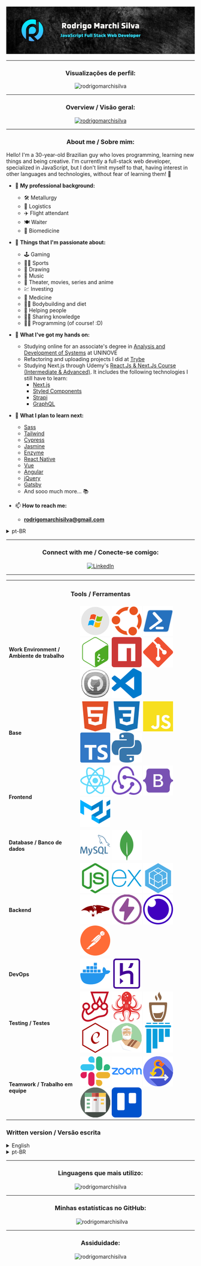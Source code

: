 <!-- markdownlint-disable MD033 MD041 MD024 -->
![Banner](github-banner.png)

<!-- <style type="text/css" rel="stylesheet"></style> -->

---

<h3 align="center">Visualizações de perfil:</h3>

<p align="center">
  <img
    src="https://komarev.com/ghpvc/?username=rodrigomarchisilva&label=Profile%20views&color=0e75b6&style=flat"
    alt="rodrigomarchisilva"
  />
</p>

---

<h3 align="center">Overview / Visão geral:</h3>

<p align="center">
  <a href="https://github.com/ryo-ma/github-profile-trophy">
    <img
      src="https://github-profile-trophy.vercel.app/?username=rodrigomarchisilva" alt="rodrigomarchisilva"
    />
  </a>
</p>

---

<h3 align="center">About me / Sobre mim:</h3>

Hello! I'm a 30-year-old Brazilian guy who loves programming, learning new things and being creative. I'm currently a full-stack web developer, specialized in JavaScript, but I don't limit myself to that, having interest in other languages and technologies, without fear of learning them! 💪

- 💼 **My professional background:**
  - 🛠️ Metallurgy
  - 🚚 Logistics
  - ✈️ Flight attendant
  - 🍽️ Waiter
  - 🧬 Biomedicine

- 🧡 **Things that I'm passionate about:**
  - 🕹️ Gaming
  - 🚴‍♂️ Sports
  - 🎨 Drawing
  - 🎵 Music
  - 🎥 Theater, movies, series and anime
  - 💹 Investing
  - 💉 Medicine
  - 🏋️‍♂️ Bodybuilding and diet
  - 🤝 Helping people
  - 👨‍🏫 Sharing knowledge
  - 👨‍💻 Programming (of course! :D)

- 🌱 **What I've got my hands on:**
  - Studying online for an associate's degree in [Analysis and Development of Systems](https://www.uninove.br/cursos/ead/ead/tecnologia-analise-desenvolvimento-de-sistemas-ead) at UNINOVE
  - Refactoring and uploading projects I did at [Trybe](https://www.betrybe.com/)
  - Studying Next.js through Udemy's [React.Js & Next.Js Course (Intermediate & Advanced)](https://www.udemy.com/course/curso-de-reactjs-nextjs-completo-do-basico-ao-avancado/). It includes the following technologies I still have to learn:
    - [Next.js](https://nextjs.org/)
    - [Styled Components](https://styled-components.com/)
    - [Strapi](https://strapi.io/)
    - [GraphQL](https://graphql.org/)

- 📖 **What I plan to learn next:**
  - [Sass](https://sass-lang.com/)
  - [Tailwind](https://tailwindcss.com/)
  - [Cypress](https://www.cypress.io/)
  - [Jasmine](https://jasmine.github.io/)
  - [Enzyme](https://enzymejs.github.io/enzyme/)
  - [React Native](https://reactnative.dev/)
  - [Vue](https://vuejs.org/)
  - [Angular](https://angular.io/)
  - [jQuery](https://jquery.com/)
  - [Gatsby](https://www.gatsbyjs.com/)
  - And sooo much more... 📚

- 📫 **How to reach me:**
  - **rodrigomarchisilva@gmail.com**

<details>
  <summary>pt-BR</summary>

Olá! Sou um cara de 30 anos, brasileiro, que ama programação, aprender coisas novas e ser criativo. Atualmente sou desenvolvedor web full-stack especializado em JavaScript, mas não me limito a isso, tendo interesse em outras linguagens e tecnologias, sem medo de aprendê-las! 💪

- 💼 **Áreas que tenho conhecimento profissional/atuei:**
  - 🛠️ Metalurgia
  - 🚚 Logística
  - ✈️ Comissário de bordo
  - 🍽️ Garçom
  - 🧬 Biomedicina

- 🧡 **Coisas que sou apaixonado:**
  - 🕹️ Games
  - 🚴‍♂️ Esportes
  - 🎨 Desenho
  - 🎵 Música
  - 🎥 Teatro, filmes, séries e animes
  - 💹 Investimentos
  - 💉 Medicina
  - 🏋️‍♂️ Bodybuilding e dieta
  - 🤝 Ajudar pessoas
  - 👨‍🏫 Compartilhar conhecimento
  - 👨‍💻 Programação (claro! :D)

- 🌱 **O que tenho estudado:**
  - Cursando tecnólogo em [Análise e Desenvolvimento de Sistemas](https://www.uninove.br/cursos/ead/ead/tecnologia-analise-desenvolvimento-de-sistemas-ead) na UNINOVE
  - Refatorando e subindo projetos que fiz na [Trybe](https://www.betrybe.com/)
  - Estudando Next.js através do curso [Curso de React.Js e Next.Js (Intermediário e Avançado)](https://www.udemy.com/course/curso-de-reactjs-nextjs-completo-do-basico-ao-avancado/) da Udemy. Ele inclui as seguintes tecnologias que ainda tenho que aprender:
    - [Next.js](https://nextjs.org/)
    - [Styled Components](https://styled-components.com/)
    - [Strapi](https://strapi.io/)
    - [GraphQL](https://graphql.org/)

- 📖 **O que planejo aprender em seguida:**
  - [Sass](https://sass-lang.com/)
  - [Tailwind](https://tailwindcss.com/)
  - [Cypress](https://www.cypress.io/)
  - [Jasmine](https://jasmine.github.io/)
  - [Enzyme](https://enzymejs.github.io/enzyme/)
  - [React Native](https://reactnative.dev/)
  - [Vue](https://vuejs.org/)
  - [Angular](https://angular.io/)
  - [jQuery](https://jquery.com/)
  - [Gatsby](https://www.gatsbyjs.com/)
  - E muuuito mais... 📚

- 📫 **Como me encontrar:**
  - **rodrigomarchisilva@gmail.com**

</details>

---

<h3 align="center">Connect with me / Conecte-se comigo:</h3>
<p align="center">
  <a href="https://linkedin.com/in/rodrigo-marchi-silva" target="blank">
    <img
      src="https://raw.githubusercontent.com/rahuldkjain/github-profile-readme-generator/master/src/images/icons/Social/linked-in-alt.svg"
      align="center" alt="LinkedIn" height="30" width="40" title="LinkedIn"
    />
  </a>
</p>

---

<table align="center">
  <tr>
    <th colspan="2">
      <h3 align="center">Tools / Ferramentas</h3>
    </th>
  </tr>

  <tr>
    <td>
      <b>Work Environment / Ambiente de trabalho</b>
    </td>
    <td>
      <a href="https://www.microsoft.com/pt-br/windows" target="_blank" rel="noreferrer"><img src="./icons/windows.svg" alt="Windows" title="Windows"></img></a>
      <a href="https://ubuntu.com/download" target="_blank" rel="noreferrer"><img src="./icons/ubuntu.svg" alt="Ubuntu" title="Ubuntu"></img></a>
      <a href="https://learn.microsoft.com/pt-br/powershell/" target="_blank" rel="noreferrer"><img src="./icons/powershell.svg" alt="PowerShell" title="PowerShell"></img></a>
      <a href="https://www.gnu.org/software/bash/" target="_blank" rel="noreferrer"><img src="./icons/gnubash.svg" alt="Bash" title="Bash"></img></a>
      <a href="https://www.npmjs.com/" target="_blank" rel="noreferrer"><img src="./icons/npm.svg" alt="NPM" title="NPM"></img></a>
      <a href="https://git-scm.com/" target="_blank" rel="noreferrer"><img src="./icons/git.svg" alt="Git" title="Git"></img></a>
      <a href="https://github.com/" target="_blank" rel="noreferrer"><img src="./icons/github.svg" alt="GitHub" title="GitHub"></img></a>
      <a href="https://code.visualstudio.com/" target="_blank" rel="noreferrer"><img src="./icons/visualstudiocode.svg" alt="Visual Studio Code" title="Visual Studio Code"></img></a>
    </td>
  <tr>

  <tr>
    <td>
      <b>Base</b>
    </td>
    <td>
      <a href="https://www.w3.org/html/" target="_blank" rel="noreferrer"><img src="./icons/html5.svg" alt="HTML" title="HTML"></img></a>
      <a href="https://www.w3schools.com/css/" target="_blank" rel="noreferrer"><img src="./icons/css3.svg" alt="CSS" title="CSS"></img></a>
      <a href="https://www.javascript.com/" target="_blank" rel="noreferrer"><img src="./icons/javascript.svg" alt="JavaScript" title="JavaScript"></img></a>
      <a href="https://www.typescriptlang.org/" target="_blank" rel="noreferrer"><img src="./icons/typescript.svg" alt="TypeScript" title="TypeScript"></img></a>
      <a href="https://www.python.org/" target="_blank" rel="noreferrer"><img src="./icons/python.svg" alt="Python" title="Python"></img></a>
    </td>
  </tr>

  <tr>
    <td>
      <b>Frontend</b>
    </td>
    <td>
      <a href="https://reactjs.org/" target="_blank" rel="noreferrer"><img src="./icons/react.svg" alt="React" title="React"></img></a>
      <a href="https://redux.js.org" target="_blank" rel="noreferrer"><img src="./icons/redux.svg" alt="Redux" title="Redux"></img></a>
      <a href="https://getbootstrap.com" target="_blank" rel="noreferrer"><img src="./icons/bootstrap.svg" alt="Bootstrap" title="Bootstrap"></img></a>
      <a href="https://mui.com/" target="_blank" rel="noreferrer"><img src="./icons/materialui.svg" alt="Material UI" title="Material UI"></img></a>
      <!-- <a href="https://bulma.io/" target="_blank" rel="noreferrer"><img src="./icons/bulma.svg" alt="BULMA" title="BULMA"></img></a> -->
    </td>
  </tr>

  <tr>
    <td>
      <b>Database / Banco de dados</b>
    </td>
    <td>
      <a href="https://www.mysql.com/" target="_blank" rel="noreferrer"><img src="./icons/mysql.svg" alt="MySQL" title="MySQL"></img></a>
      <a href="https://www.mongodb.com/" target="_blank" rel="noreferrer"><img src="./icons/mongodb.svg" alt="MongoDB" title="MongoDB"></img></a>
    </td>
  </tr>

  <tr>
    <td>
      <b>Backend</b>
    </td>
    <td>
      <a href="https://nodejs.org" target="_blank" rel="noreferrer"><img src="./icons/node.svg" alt="Node" title="Node"></img></a>
      <a href="https://expressjs.com" target="_blank" rel="noreferrer"><img src="./icons/express.svg" alt="Express" title="Express"></img></a>
      <a href="https://sequelize.org/" target="_blank" rel="noreferrer"><img src="./icons/sequelize.svg" alt="Sequelize" title="Sequelize"></img></a>
      <a href="https://mongoosejs.com/" target="_blank" rel="noreferrer"><img src="./icons/mongoose.svg" alt="Mongoose" title="Mongoose"></img></a>
      <a href="https://www.thunderclient.com/" target="_blank" rel="noreferrer"><img src="./icons/thunderclient.svg" alt="Thunder Client" title="Thunder Client"></img></a>
      <a href="https://insomnia.rest/" target="_blank" rel="noreferrer"><img src="./icons/insomnia.svg" alt="Insomnia" title="Insomnia"></img></a>
      <a href="https://www.postman.com/" target="_blank" rel="noreferrer"><img src="./icons/postman.svg" alt="Postman" title="Postman"></img></a>
    </td>
  </tr>

  <tr>
    <td>
      <b>DevOps</b>
    </td>
    <td>
      <a href="https://www.docker.com/" target="_blank" rel="noreferrer"><img src="./icons/docker.svg" alt="Docker" title="Docker"></img></a>
      <a href="https://heroku.com" target="_blank" rel="noreferrer"><img src="./icons/heroku.svg" alt="Heroku" title="Heroku"></img></a>
    </td>
  </tr>

  <tr>
    <td>
      <b>Testing / Testes</b>
    </td>
    <td>
      <a href="https://www.jestjs.io/" target="_blank" rel="noreferrer"><img src="./icons/jest.svg" alt="Jest" title="Jest"></img></a>
      <a href="https://testing-library.com/docs/react-testing-library/intro/" target="_blank" rel="noreferrer"><img src="./icons/rtl.svg" alt="React Testing Library" title="React Testing Library"></img></a>
      <a href="https://mochajs.org" target="_blank" rel="noreferrer"><img src="./icons/mocha.svg" alt="Mocha" title="Mocha"></img></a>
      <a href="https://www.chaijs.com/" target="_blank" rel="noreferrer"><img src="./icons/chai.svg" alt="Chai" title="Chai"></img></a>
      <a href="https://sinonjs.org/" target="_blank" rel="noreferrer"><img src="./icons/sinon.svg" alt="Sinon" title="Sinon"></img></a>
      <a href="https://docs.pytest.org/en/7.1.x/" target="_blank" rel="noreferrer"><img src="./icons/pytest.svg" alt="Pytest" title="Pytest"></img></a>
    </td>
  </tr>

  <tr>
    <td>
      <b>Teamwork / Trabalho em equipe</b>
    </td>
    <td>
      <a href="https://www.slack.com/" target="_blank" rel="noreferrer"><img src="./icons/slack.svg" alt="Slack" title="Slack"></img></a>
      <a href="https://zoom.us/" target="_blank" rel="noreferrer"><img src="./icons/zoom.svg" alt="ZOOM" title="ZOOM"></img></a>
      <a href="https://www.scrum.org/" target="_blank" rel="noreferrer"><img src="./icons/scrum.svg" alt="SCRUM" title="SCRUM"></img></a>
      <a href="https://blog.trello.com/br/metodo-kanban" target="_blank" rel="noreferrer"><img src="./icons/kanban.svg" alt="Kanban" title="Kanban"></img></a>
      <a href="https://trello.com/" target="_blank" rel="noreferrer"><img src="./icons/trello.svg" alt="Trello" title="Trello"></img></a>
    </td>
  </tr>
</table>

<h3>Written version / Versão escrita</h3>

<details>
  <summary>English</summary>

#### 💻 Work Environment / Ambiente de trabalho

- **OS:** Windows & Ubuntu
- **Terminal:** PowerShell & Bash
- **Package Manager:** NPM
- **Version Control:** Git & GitHub
- **Editor:** VSCode

#### 🌐 Base

- **Web:** HTML5 & CSS3
- **Languages:** JavaScript, TypeScript & Python

#### 👨‍🎨 Frontend

- **Whole application:** React and all of its built-in tools and main libraries, such as Axios
- **State management:** Redux/Redux Toolkit & Context API
- **UI:** Material UI & Bootstrap

#### 💾 Database

- **SQL:** MySQL
- **NoSQL:** MongoDB

#### 🔢 Backend

- **Whole application:** Node.js and all of its built-in tools and main libraries, such as Express
- **ORM:** Sequelize & Mongoose
- **API Client:** Thunder Client, Insomnia & Postman

#### 🐳 DevOps

- **Containerization:** Docker
- **Deployment:** Heroku

#### 🧪 Testing

- **React:** Jest & React Testing Library
- **Node.js:** Mocha, Chai & Sinon
- **Python:** Pytest

#### 👥 Teamwork

- **Communication:** Slack & Zoom
- **Agile:** Scrum, Kanban & Trello

</details>

<details>
  <summary>pt-BR</summary>

#### 💻 Ambiente de Trabalho

- **SO**: Windows & Ubuntu
- **Terminal**: PowerShell & Bash
- **Gerenciador de Pacotes**: NPM
- **Versionamento**: Git & GitHub
- **Editor**: VSCode

#### 🌐 Base

- **Web**: HTML5 & CSS3
- **Linguagens**: JavaScript, TypeScript & Python

#### 👨‍🎨 Frontend

- **Aplicação inteira**: React e todas as suas ferramentas e bibliotecas principais, como Axios
- **Gerenciamento de estado**: Redux/Redux Toolkit & Context API
- **UI**: Material UI & Bootstrap

#### 💾 Banco de Dados

- **SQL**: MySQL
- **NoSQL**: MongoDB

#### 🔢 Backend

- **Aplicação inteira**: Node.js e todas as suas ferramentas e bibliotecas principais, como Express
- **ORM**: Sequelize & Mongoose
- **Cliente de API**: Thunder Client, Insomnia & Postman

#### 🐳 DevOps

- **Containers**: Docker
- **Plataforma de Deploy**: Heroku

#### 🧪 Testes

- **React**: Jest & React Testing Library
- **Node.js**: Mocha, Chai & Sinon
- **Python**: Pytest

#### 👥 Trabalho em equipe

- **Comunicação**: Slack & Zoom
- **Metodologias ágeis**: Scrum, Kanban & Trello

</details>

---

<h3 align="center">Linguagens que mais utilizo:</h3>

<p align="center">
  <img
    align="center"
    src="https://github-readme-stats.vercel.app/api/top-langs?username=rodrigomarchisilva&show_icons=true&locale=en&layout=compact"
    alt="rodrigomarchisilva"
  />
</p>

---

<h3 align="center">Minhas estatísticas no GitHub:</h3>

<p align="center">&nbsp;
  <img
    align="center"
    src="https://github-readme-stats.vercel.app/api?username=rodrigomarchisilva&show_icons=true&locale=en"
    alt="rodrigomarchisilva"
  />
</p>

---

<h3 align="center">Assiduidade:</h3>

<p align="center">
  <img
    align="center"
    src="https://github-readme-streak-stats.herokuapp.com/?user=rodrigomarchisilva&"
    alt="rodrigomarchisilva"
  />
</p>
